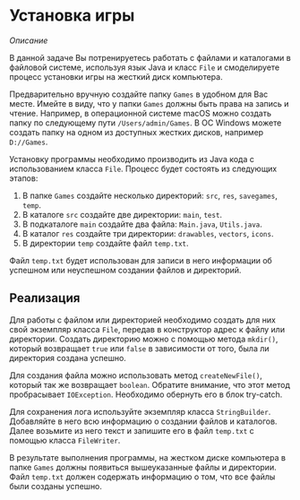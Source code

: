 # Установка игры

*Описание*

В данной задаче Вы потренируетесь работать с файлами и каталогами в файловой системе, используя язык Java и класс `File` 
и смоделируете процесс установки игры на жесткий диск компьютера.

Предварительно вручную создайте папку `Games` в удобном для Вас месте. Имейте в виду, что у папки `Games` должны быть
права на запись и чтение. Например, в операционной системе macOS можно создать папку по следующему
пути `/Users/admin/Games`. В ОС Windows можете создать папку на одном из доступных жестких дисков, например `D://Games`.

Установку программы необходимо производить из Java кода с использованием класса `File`. Процесс будет состоять из
следующих этапов:

1. В папке `Games` создайте несколько директорий: `src`, `res`, `savegames`, `temp`.
2. В каталоге `src` создайте две директории: `main`, `test`.
3. В подкаталоге `main` создайте два файла: `Main.java`, `Utils.java`.
4. В каталог `res` создайте три директории: `drawables`, `vectors`, `icons`.
5. В директории `temp` создайте файл `temp.txt`.

Файл `temp.txt` будет использован для записи в него информации об успешном или неуспешном создании файлов и
директорий.

## Реализация

Для работы с файлом или директорией необходимо создать для них свой экземпляр класса `File`, передав в конструктор адрес
к файлу или директории. Создать директорию можно с помощью метода `mkdir()`, который возвращает `true` или `false` в
зависимости от того, была ли директория создана успешно.

Для создания файла можно использовать метод `createNewFile()`, который так же возвращает `boolean`. Обратите внимание,
что этот метод пробрасывает `IOException`. Необходимо обернуть его в блок try-catch.

Для сохранения лога используйте экземпляр класса `StringBuilder`. Добавляйте в него всю информацию о создании файлов и
каталогов. Далее возьмите из него текст и запишите его в файл `temp.txt` с помощью класса `FileWriter`.

В результате выполнения программы, на жестком диске компьютера в папке `Games` должны появиться вышеуказанные файлы и
директории. Файл `temp.txt` должен содержать информацию о том, что все файлы были созданы успешно.
